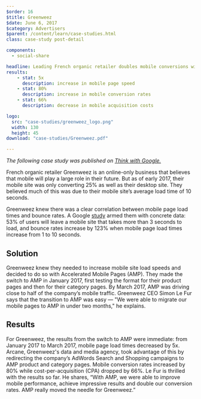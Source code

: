 ```yaml
---
$order: 16
$title: Greenweez
$date: June 6, 2017
$category: Advertisers
$parent: /content/learn/case-studies.html
class: case-study post-detail

components:
  - social-share

headline: Leading French organic retailer doubles mobile conversions with AMP
results:
    - stat: 5x
      description: increase in mobile page speed
    - stat: 80%
      description: increase in mobile conversion rates
    - stat: 66%
      description: decrease in mobile acquisition costs

logo:
  src: "case-studies/greenweez_logo.png"
  width: 130
  height: 45
download: "case-studies/Greenweez.pdf"

---
```


<div class="img-right">
    <amp-img width="800" height="1371" layout="responsive" src="/static/img/case-studies/greenweez_framed1.png"></amp-img>
</div>

<i> The following case study was published on [Think with Google.](https://www.thinkwithgoogle.com/intl/fr-fr/case-study/greenweez-booste-de-80-son-taux-de-conversion-mobile-avec-amp/) </i> 

French organic retailer Greenweez is an online-only business that believes that mobile will play a large role in their future. But as of early 2017, their mobile site was only converting 25% as well as their desktop site. They believed much of this was due to their mobile site’s average load time of 10 seconds.

Greenweez knew there was a clear correlation between mobile page load times and bounce rates. A Google [study](https://www.thinkwithgoogle.com/articles/mobile-page-speed-new-industry-benchmarks.html) armed them with concrete data: 53% of users will leave a mobile site that takes more than 3 seconds to load, and bounce rates increase by 123% when mobile page load times increase from 1 to 10 seconds.

## Solution

Greenweez knew they needed to increase mobile site load speeds and decided to do so with Accelerated Mobile Pages (AMP). They made the switch to AMP in January 2017, first testing the format for their product pages and then for their category pages. By March 2017, AMP was driving close to half of the company’s mobile traffic. Greenweez CEO Simon Le Fur says that the transition to AMP was easy — "We were able to migrate our mobile pages to AMP in under two months," he explains.


## Results

<div class="img-left">
    <amp-img width="800" height="1371" layout="responsive" src="/static/img/case-studies/greenweez_framed2.png"></amp-img>
</div>

For Greenweez, the results from the switch to AMP were immediate: from January 2017 to March 2017, mobile page load times decreased by 5x. Arcane, Greenweez's data and media agency, took advantage of this by redirecting the company’s AdWords Search and Shopping campaigns to AMP product and category pages. Mobile conversion rates increased by 80% while cost-per-acquisition (CPA) dropped by 66%. Le Fur is thrilled with the results so far. He shares, “With AMP, we were able to improve mobile performance, achieve impressive results and double our conversion rates. AMP really moved the needle for Greenweez.”
